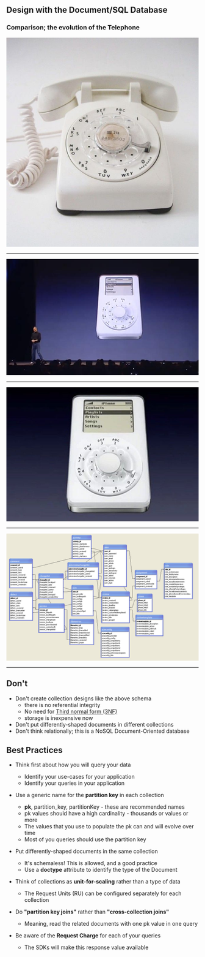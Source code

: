 ## Design with the Document/SQL Database

### Comparison; the evolution of the Telephone

![rotary-phone](img/rotary-phone.jpg)

---

![jobs1](img/steve-jobs-iphone-1.jpg)

---

![jobs2](img/steve-jobs-iphone-2.jpg)

---

![jobs2](img/info-database-schema.jpg)

---

## Don't

- Don't create collection designs like the above schema
  - there is no referential integrity
  - No need for [Third normal form (3NF) ](https://en.wikipedia.org/wiki/Third_normal_form)
  - storage is inexpensive now
- Don't put differently-shaped documents in different collections
- Don't think relationally; this is a NoSQL Document-Oriented database

## Best Practices

- Think first about how you will query your data
  - Identify your use-cases for your application
  - Identify your queries in your application

- Use a generic name for the **partition key** in each collection
  - **pk**, partition_key, partitionKey - these are recommended names
  - pk values should have a high cardinality - thousands or values or more
  - The values that you use to populate the pk can and will evolve over time
  - Most of you queries should use the partition key

- Put differently-shaped documents in the same collection
  - It's schemaless!  This is allowed, and a good practice
  - Use a **doctype** attribute to identify the type of the Document

- Think of collections as **unit-for-scaling** rather than a type of data
  - The Request Units (RU) can be configured separately for each collection

- Do **"partition key joins"** rather than **"cross-collection joins"**
  - Meaning, read the related documents with one pk value in one query

- Be aware of the **Request Charge** for each of your queries
  - The SDKs will make this response value available







